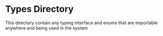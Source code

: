 # Types Directory

This directory contain any typing interface and enums that are importable anywhere and being used in the system
